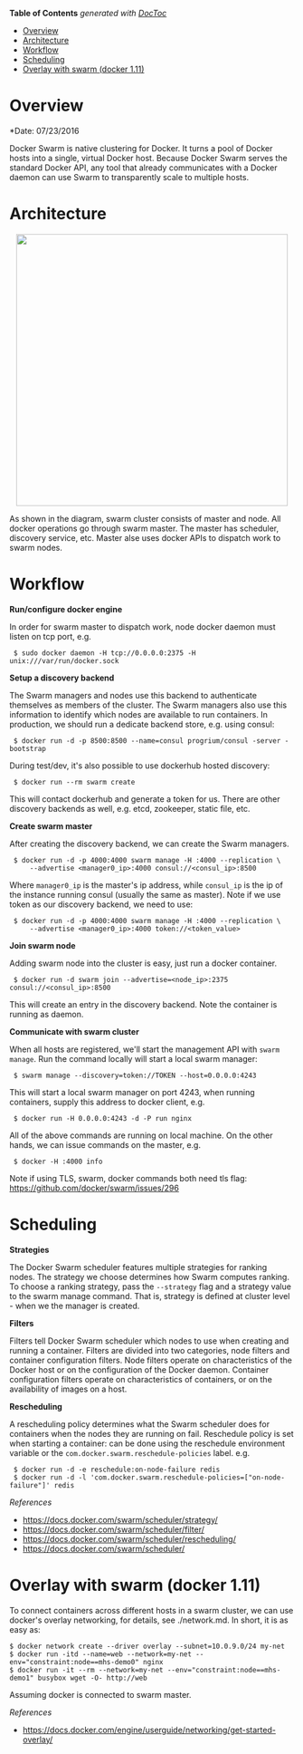 <!-- START doctoc generated TOC please keep comment here to allow auto update -->
<!-- DON'T EDIT THIS SECTION, INSTEAD RE-RUN doctoc TO UPDATE -->
**Table of Contents**  *generated with [DocToc](https://github.com/thlorenz/doctoc)*

- [Overview](#overview)
- [Architecture](#architecture)
- [Workflow](#workflow)
- [Scheduling](#scheduling)
- [Overlay with swarm (docker 1.11)](#overlay-with-swarm-docker-111)

<!-- END doctoc generated TOC please keep comment here to allow auto update -->

# Overview

*Date: 07/23/2016

Docker Swarm is native clustering for Docker. It turns a pool of Docker hosts into a single, virtual
Docker host. Because Docker Swarm serves the standard Docker API, any tool that already communicates
with a Docker daemon can use Swarm to transparently scale to multiple hosts.

# Architecture

<p align="center"><img src="./assets/swarm-architecture.jpg" height="480px" width="auto"></p>

As shown in the diagram, swarm cluster consists of master and node. All docker operations go through
swarm master. The master has scheduler, discovery service, etc. Master alse uses docker APIs to dispatch
work to swarm nodes.

# Workflow

**Run/configure docker engine**

In order for swarm master to dispatch work, node docker daemon must listen on tcp port, e.g.

     $ sudo docker daemon -H tcp://0.0.0.0:2375 -H unix:///var/run/docker.sock

**Setup a discovery backend**

The Swarm managers and nodes use this backend to authenticate themselves as members of the cluster.
The Swarm managers also use this information to identify which nodes are available to run containers.
In production, we should run a dedicate backend store, e.g. using consul:

     $ docker run -d -p 8500:8500 --name=consul progrium/consul -server -bootstrap

During test/dev, it's also possible to use dockerhub hosted discovery:

     $ docker run --rm swarm create

This will contact dockerhub and generate a token for us. There are other discovery backends as well,
e.g. etcd, zookeeper, static file, etc.

**Create swarm master**

After creating the discovery backend, we can create the Swarm managers.

     $ docker run -d -p 4000:4000 swarm manage -H :4000 --replication \
         --advertise <manager0_ip>:4000 consul://<consul_ip>:8500

Where `manager0_ip` is the master's ip address, while `consul_ip` is the ip of the instance running
consul (usually the same as master). Note if we use token as our discovery backend, we need to use:

     $ docker run -d -p 4000:4000 swarm manage -H :4000 --replication \
         --advertise <manager0_ip>:4000 token://<token_value>

**Join swarm node**

Adding swarm node into the cluster is easy, just run a docker container.

     $ docker run -d swarm join --advertise=<node_ip>:2375 consul://<consul_ip>:8500

This will create an entry in the discovery backend. Note the container is running as daemon.

**Communicate with swarm cluster**

When all hosts are registered, we'll start the management API with `swarm manage`. Run the command
locally will start a local swarm manager:

     $ swarm manage --discovery=token://TOKEN --host=0.0.0.0:4243

This will start a local swarm manager on port 4243, when running containers, supply this address to
docker client, e.g.

     $ docker run -H 0.0.0.0:4243 -d -P run nginx

All of the above commands are running on local machine. On the other hands, we can issue commands on
the master, e.g.

     $ docker -H :4000 info

Note if using TLS, swarm, docker commands both need tls flag: https://github.com/docker/swarm/issues/296

# Scheduling

**Strategies**

The Docker Swarm scheduler features multiple strategies for ranking nodes. The strategy we choose
determines how Swarm computes ranking. To choose a ranking strategy, pass the `--strategy` flag and
a strategy value to the swarm manage command. That is, strategy is defined at cluster level - when
we the manager is created.

**Filters**

Filters tell Docker Swarm scheduler which nodes to use when creating and running a container. Filters
are divided into two categories, node filters and container configuration filters. Node filters operate
on characteristics of the Docker host or on the configuration of the Docker daemon. Container
configuration filters operate on characteristics of containers, or on the availability of images on
a host.

**Rescheduling**

A rescheduling policy determines what the Swarm scheduler does for containers when the nodes they are
running on fail. Reschedule policy is set when starting a container: can be done using the reschedule
environment variable or the `com.docker.swarm.reschedule-policies` label. e.g.

     $ docker run -d -e reschedule:on-node-failure redis
     $ docker run -d -l 'com.docker.swarm.reschedule-policies=["on-node-failure"]' redis

*References*

- https://docs.docker.com/swarm/scheduler/strategy/
- https://docs.docker.com/swarm/scheduler/filter/
- https://docs.docker.com/swarm/scheduler/rescheduling/
- https://docs.docker.com/swarm/scheduler/

# Overlay with swarm (docker 1.11)

To connect containers across different hosts in a swarm cluster, we can use docker's overlay networking,
for details, see ./network.md. In short, it is as easy as:

    $ docker network create --driver overlay --subnet=10.0.9.0/24 my-net
    $ docker run -itd --name=web --network=my-net --env="constraint:node==mhs-demo0" nginx
    $ docker run -it --rm --network=my-net --env="constraint:node==mhs-demo1" busybox wget -O- http://web

Assuming docker is connected to swarm master.

*References*

- https://docs.docker.com/engine/userguide/networking/get-started-overlay/
